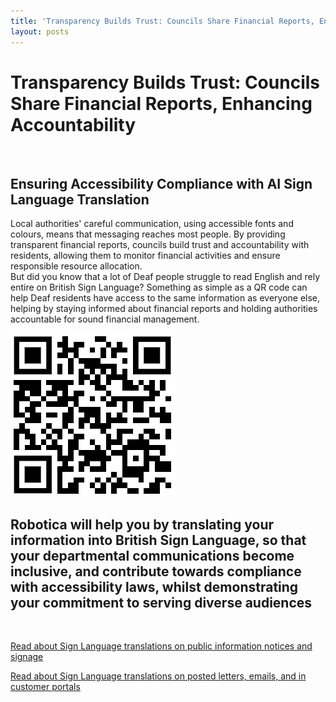 ```yaml
---
title: 'Transparency Builds Trust: Councils Share Financial Reports, Enhancing Accountability'
layout: posts
---
```


# Transparency Builds Trust: Councils Share Financial Reports, Enhancing Accountability

![]()

## Ensuring Accessibility Compliance with AI Sign Language Translation

Local authorities' careful communication, using accessible fonts and colours, means that messaging reaches most people.  By providing transparent financial reports, councils build trust and accountability with residents, allowing them to monitor financial activities and ensure responsible resource allocation.  
But did you know that a lot of Deaf people struggle to read English and rely entire on British Sign Language?
Something as simple as a QR code can help Deaf residents have access to the same information as everyone else, helping by staying informed about financial reports and holding authorities accountable for sound financial management.

![QR Code](/posts/images/qr-contact.png)

## Robotica will help you by translating your information into British Sign Language, so that your departmental communications become inclusive, and contribute towards compliance with accessibility laws, whilst demonstrating your commitment to serving diverse audiences

<br/>

[Read about Sign Language translations on public information notices and signage](/solutions/gazette)

[Read about Sign Language translations on posted letters, emails, and in customer portals](/solutions/correspondent)
